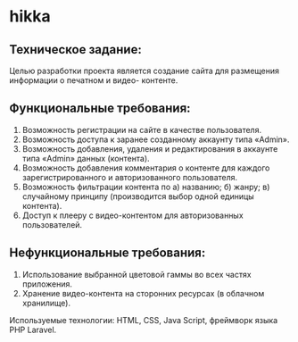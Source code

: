 # hikka

## Техническое задание: 

Целью разработки проекта является создание сайта для размещения информации о печатном и видео- контенте.

## Функциональные требования:

1.	Возможность регистрации на сайте в качестве пользователя. 
2.	Возможность доступа к заранее созданному аккаунту типа «Admin».
3.	Возможность добавления, удаления и редактирования в аккаунте типа «Admin» данных (контента).
4.	Возможность добавления комментария о контенте для каждого зарегистрированного и авторизованного пользователя.
5.	Возможность фильтрации контента по а) названию; б) жанру; в) случайному принципу (производится выбор одной единицы контента). 
6.	Доступ к плееру с видео-контентом для авторизованных пользователей.

## Нефункциональные требования:

1.	Использование выбранной цветовой гаммы во всех частях приложения.
2.	Хранение видео-контента на сторонних ресурсах (в облачном хранилище).

Используемые технологии: HTML, CSS, Java Script, фреймворк языка PHP Laravel.
